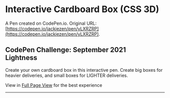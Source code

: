 # Interactive Cardboard Box (CSS 3D)

A Pen created on CodePen.io. Original URL: [https://codepen.io/jackiezen/pen/yLXRZRP](https://codepen.io/jackiezen/pen/yLXRZRP).

**CodePen Challenge: September 2021**  
Lightness
---------  

Create your own cardboard box in this interactive pen. Create big boxes for heavier deliveries, and small boxes for LIGHTER deliveries. 

View in [Full Page View](https://codepen.io/jackiezen/full/yLXRZRP) for the best experience


---
